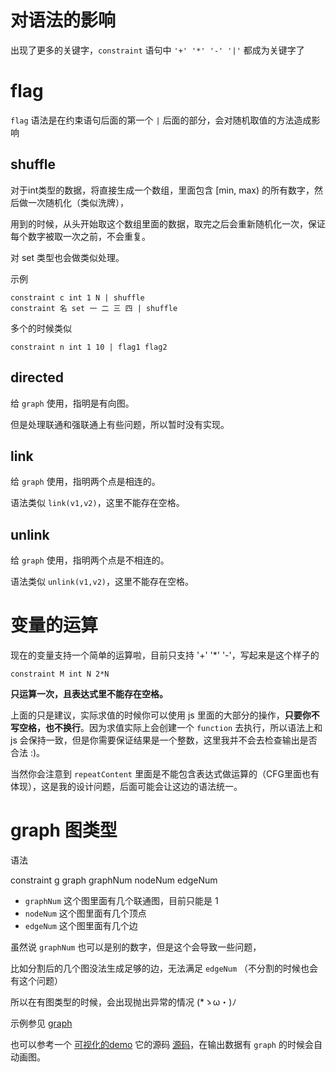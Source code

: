 # 对语法的影响

出现了更多的关键字，`constraint` 语句中 `'+' '*' '-' '|'` 都成为关键字了

# flag

`flag` 语法是在约束语句后面的第一个 `|` 后面的部分，会对随机取值的方法造成影响

## shuffle

对于int类型的数据，将直接生成一个数组，里面包含 [min, max) 的所有数字，然后做一次随机化（类似洗牌），

用到的时候，从头开始取这个数组里面的数据，取完之后会重新随机化一次，保证每个数字被取一次之前，不会重复。

对 set 类型也会做类似处理。

示例

```text
constraint c int 1 N | shuffle
constraint 名 set 一 二 三 四 | shuffle
```

多个的时候类似
```text
constraint n int 1 10 | flag1 flag2
```

## directed

给 `graph` 使用，指明是有向图。

但是处理联通和强联通上有些问题，所以暂时没有实现。

## link

给 `graph` 使用，指明两个点是相连的。

语法类似 `link(v1,v2)`，这里不能存在空格。

## unlink

给 `graph` 使用，指明两个点是不相连的。

语法类似 `unlink(v1,v2)`，这里不能存在空格。

# 变量的运算

现在的变量支持一个简单的运算啦，目前只支持 '+' '*' '-'，写起来是这个样子的

```text
constraint M int N 2*N
```

**只运算一次，且表达式里不能存在空格。**

上面的只是建议，实际求值的时候你可以使用 js 里面的大部分的操作，**只要你不写空格，也不换行**。因为求值实际上会创建一个 `function` 去执行，所以语法上和 js 会保持一致，但是你需要保证结果是一个整数，这里我并不会去检查输出是否合法 :)。

当然你会注意到 `repeatContent` 里面是不能包含表达式做运算的（CFG里面也有体现），这是我的设计问题，后面可能会让这边的语法统一。

# graph 图类型

语法

constraint g graph graphNum nodeNum edgeNum

- `graphNum` 这个图里面有几个联通图，目前只能是 1
- `nodeNum` 这个图里面有几个顶点
- `edgeNum` 这个图里面有几个边

虽然说 `graphNum` 也可以是别的数字，但是这个会导致一些问题，

比如分割后的几个图没法生成足够的边，无法满足 `edgeNum` （不分割的时候也会有这个问题）

所以在有图类型的时候，会出现抛出异常的情况 (*ゝω・)ﾉ

示例参见 [graph](sample/graph.txt)

也可以参考一个 [可视化的demo](https://muzea-demo.github.io/random-data/graph.html) 它的源码 [源码](graph.html)，在输出数据有 `graph` 的时候会自动画图。
